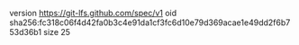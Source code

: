 version https://git-lfs.github.com/spec/v1
oid sha256:fc318c06f4d42fa0b3c4e91da1cf3fc6d10e79d369acae1e49dd2f6b753d36b1
size 25

